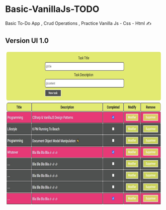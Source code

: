 # Basic-VanillaJs-TODO
Basic To-Do App , Crud Operations , Practice Vanilla Js - Css - Html ✍

## Version UI 1.0
<img src='./images/Sprint1.png' width='800px' height='500px'/>
